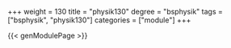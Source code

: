 +++
weight = 130
title = "physik130"
degree = "bsphysik"
tags = ["bsphysik", "physik130"]
categories = ["module"]
+++

{{< genModulePage >}}
